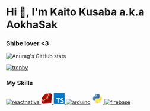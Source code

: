 <h1 align="left">Hi 👋, I'm Kaito Kusaba a.k.a AokhaSak</h1>
<h3 align="left">Shibe lover <3</h3>
  
  ![Anurag's GitHub stats](https://github-readme-stats.vercel.app/api?username=AokhaSak&show_icons=true&theme=radical)

  
 [![trophy](https://github-profile-trophy.vercel.app/?username=AokhaSak&theme=onedark)](https://github.com/ryo-ma/github-profile-trophy)

  <h3>My Skills</h3>
<p align="left">
    <a href="https://reactnative.dev/" target="_blank"><img src="https://reactnative.dev/img/header_logo.svg" alt="reactnative" width="30" height="30" /> </a>
    <a href="https://www.ruby-lang.org/en/" target="_blank"> <img src="https://raw.githubusercontent.com/devicons/devicon/master/icons/ruby/ruby-original.svg" alt="ruby" width="30" height="30" /> </a>
    <a href="https://www.typescriptlang.org/" target="_blank"> <img src="https://raw.githubusercontent.com/devicons/devicon/master/icons/typescript/typescript-original.svg" alt="typescript" width="30" height="30" /> </a>
    <a href="https://www.arduino.cc/" target="_blank"><img src="https://cdn.worldvectorlogo.com/logos/arduino-1.svg" alt="arduino" width="30" height="30" /></a>
    <a href="https://www.python.org" target="_blank"> <img src="https://raw.githubusercontent.com/devicons/devicon/master/icons/python/python-original.svg" alt="python" width="30" height="30" /> </a>
    <a href="https://firebase.google.com/" target="_blank"> <img src="https://www.vectorlogo.zone/logos/firebase/firebase-icon.svg" alt="firebase" width="30" height="30" /> </a>
</p>
